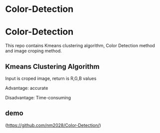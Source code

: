 # Color-Detection
# Color-Detection

This repo contains Kmeans clustering algorithm, Color Detection method and image croping method.

## Kmeans Clustering Algorithm

Input is croped image, return is R,G,B values

Advantage: accurate

Disadvantage: Time-consuming



## demo

(https://github.com/nm2028/Color-Detection/)



